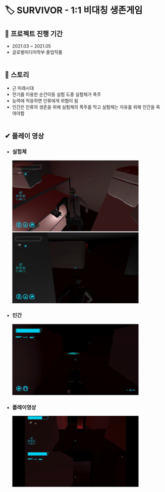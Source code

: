 # 🏷️ SURVIVOR - 1:1 비대칭 생존게임

## 📆 프로젝트 진행 기간
 - 2021.03 ~ 2021.05  
 - 글로벌미디어학부 졸업작품
<br><br>

## 📖 스토리
- 근 미래시대
- 전기를 이용한 순간이동 실험 도중 실험체가 폭주
- 능력에 적응하면 인류에게 위협이 됨
- 인간은 인류의 생존을 위해 실험체의 폭주를 막고 실험체는 자유를 위해 인간을 죽여야함
<br><br>

## ✔ 플레이 영상

- ### 실험체
  ![실험체](/img/SURVIVOR_experiment01.gif)
  ![프로필 수정](/img/SURVIVOR_experiment02.gif)

- ### 인간
  ![공연 목록](/img/SURVIVOR_human01.gif)

- ### 플레이영상
  ![공연 등록](/img/SURVIVOR_play01.gif)